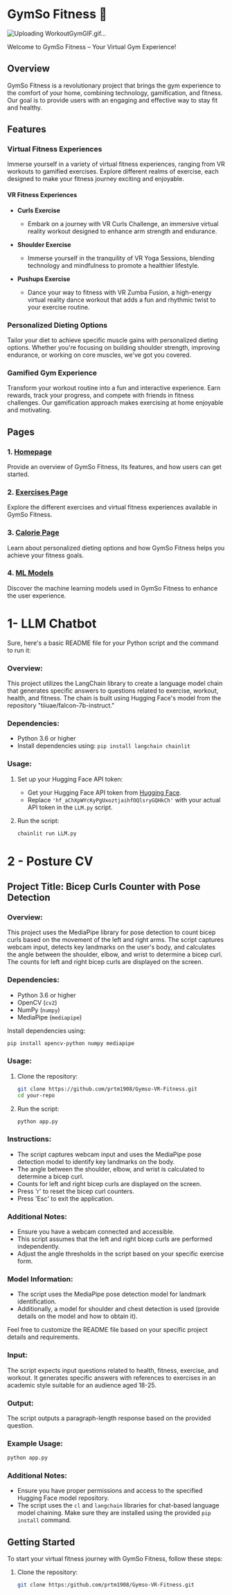 # GymSo Fitness 💪
![Uploading WorkoutGymGIF.gif…]()



Welcome to GymSo Fitness – Your Virtual Gym Experience!

## Overview

GymSo Fitness is a revolutionary project that brings the gym experience to the comfort of your home, combining technology, gamification, and fitness. Our goal is to provide users with an engaging and effective way to stay fit and healthy.

## Features

### Virtual Fitness Experiences

Immerse yourself in a variety of virtual fitness experiences, ranging from VR workouts to gamified exercises. Explore different realms of exercise, each designed to make your fitness journey exciting and enjoyable.

#### VR Fitness Experiences

- **Curls Exercise**
  - Embark on a journey with VR Curls Challenge, an immersive virtual reality workout designed to enhance arm strength and endurance.

- **Shoulder Exercise**
  - Immerse yourself in the tranquility of VR Yoga Sessions, blending technology and mindfulness to promote a healthier lifestyle.

- **Pushups Exercise**
  - Dance your way to fitness with VR Zumba Fusion, a high-energy virtual reality dance workout that adds a fun and rhythmic twist to your exercise routine.

### Personalized Dieting Options

Tailor your diet to achieve specific muscle gains with personalized dieting options. Whether you're focusing on building shoulder strength, improving endurance, or working on core muscles, we've got you covered.

### Gamified Gym Experience

Transform your workout routine into a fun and interactive experience. Earn rewards, track your progress, and compete with friends in fitness challenges. Our gamification approach makes exercising at home enjoyable and motivating.
## Pages

### 1. [Homepage](#homepage)

Provide an overview of GymSo Fitness, its features, and how users can get started.

### 2. [Exercises Page](#exercises-page)

Explore the different exercises and virtual fitness experiences available in GymSo Fitness.

### 3. [Calorie Page](#calorie-page)

Learn about personalized dieting options and how GymSo Fitness helps you achieve your fitness goals.

### 4. [ML Models](#ml-models)

Discover the machine learning models used in GymSo Fitness to enhance the user experience.

# 1- LLM Chatbot

Sure, here's a basic README file for your Python script and the command to run it:

### Overview:
This project utilizes the LangChain library to create a language model chain that generates specific answers to questions related to exercise, workout, health, and fitness. The chain is built using Hugging Face's model from the repository "tiiuae/falcon-7b-instruct."

### Dependencies:
- Python 3.6 or higher
- Install dependencies using: `pip install langchain chainlit`

### Usage:
1. Set up your Hugging Face API token:
   - Get your Hugging Face API token from [Hugging Face](https://huggingface.co/settings/token).
   - Replace `'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'` with your actual API token in the `LLM.py` script.

2. Run the script:
   ```bash
   chainlit run LLM.py
   ```

# 2 - Posture CV
## Project Title: Bicep Curls Counter with Pose Detection

### Overview:
This project uses the MediaPipe library for pose detection to count bicep curls based on the movement of the left and right arms. The script captures webcam input, detects key landmarks on the user's body, and calculates the angle between the shoulder, elbow, and wrist to determine a bicep curl. The counts for left and right bicep curls are displayed on the screen.

### Dependencies:
- Python 3.6 or higher
- OpenCV (`cv2`)
- NumPy (`numpy`)
- MediaPipe (`mediapipe`)

Install dependencies using:
```bash
pip install opencv-python numpy mediapipe
```

### Usage:
1. Clone the repository:
   ```bash
   git clone https://github.com/prtm1908/Gymso-VR-Fitness.git
   cd your-repo
   ```

2. Run the script:
   ```bash
   python app.py
   ```

### Instructions:
- The script captures webcam input and uses the MediaPipe pose detection model to identify key landmarks on the body.
- The angle between the shoulder, elbow, and wrist is calculated to determine a bicep curl.
- Counts for left and right bicep curls are displayed on the screen.
- Press 'r' to reset the bicep curl counters.
- Press 'Esc' to exit the application.

### Additional Notes:
- Ensure you have a webcam connected and accessible.
- This script assumes that the left and right bicep curls are performed independently.
- Adjust the angle thresholds in the script based on your specific exercise form.

### Model Information:
- The script uses the MediaPipe pose detection model for landmark identification.
- Additionally, a model for shoulder and chest detection is used (provide details on the model and how to obtain it).

Feel free to customize the README file based on your specific project details and requirements.

### Input:
The script expects input questions related to health, fitness, exercise, and workout. It generates specific answers with references to exercises in an academic style suitable for an audience aged 18-25.

### Output:
The script outputs a paragraph-length response based on the provided question.

### Example Usage:
```bash
python app.py
```

### Additional Notes:
- Ensure you have proper permissions and access to the specified Hugging Face model repository.
- The script uses the `cl` and `langchain` libraries for chat-based language model chaining. Make sure they are installed using the provided `pip install` command.

## Getting Started

To start your virtual fitness journey with GymSo Fitness, follow these steps:

1. Clone the repository:
   ```bash
   git clone https:/github.com/prtm1908/Gymso-VR-Fitness.git
